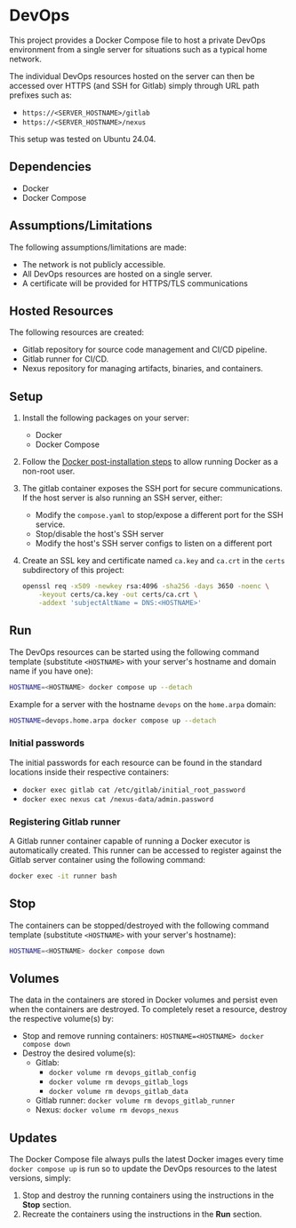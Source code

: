 # DevOps

This project provides a Docker Compose file to host a private DevOps environment
from a single server for situations such as a typical home network.

The individual DevOps resources hosted on the server can then be accessed over
HTTPS (and SSH for Gitlab) simply through URL path prefixes such as:

- `https://<SERVER_HOSTNAME>/gitlab`
- `https://<SERVER_HOSTNAME>/nexus`

This setup was tested on Ubuntu 24.04.

## Dependencies

- Docker
- Docker Compose

## Assumptions/Limitations

The following assumptions/limitations are made:

- The network is not publicly accessible.
- All DevOps resources are hosted on a single server.
- A certificate will be provided for HTTPS/TLS communications

## Hosted Resources

The following resources are created:

- Gitlab repository for source code management and CI/CD pipeline.
- Gitlab runner for CI/CD.
- Nexus repository for managing artifacts, binaries, and containers.

## Setup

1. Install the following packages on your server:
    - Docker
    - Docker Compose
2. Follow the [Docker post-installation steps](https://docs.docker.com/engine/install/linux-postinstall/#manage-docker-as-a-non-root-user)
   to allow running Docker as a non-root user.
3. The gitlab container exposes the SSH port for secure communications.
   If the host server is also running an SSH server, either:
    - Modify the `compose.yaml` to stop/expose a different port for the SSH
      service.
    - Stop/disable the host's SSH server
    - Modify the host's SSH server configs to listen on a different port
4. Create an SSL key and certificate named `ca.key` and `ca.crt` in the
   `certs` subdirectory of this project:

   ```bash
   openssl req -x509 -newkey rsa:4096 -sha256 -days 3650 -noenc \
       -keyout certs/ca.key -out certs/ca.crt \
       -addext 'subjectAltName = DNS:<HOSTNAME>'
   ```

## Run

The DevOps resources can be started using the following command template
(substitute `<HOSTNAME>` with your server's hostname and domain name if you
have one):

```bash
HOSTNAME=<HOSTNAME> docker compose up --detach
```

Example for a server with the hostname `devops` on the `home.arpa` domain:

```bash
HOSTNAME=devops.home.arpa docker compose up --detach
```

### Initial passwords

The initial passwords for each resource can be found in the standard locations
inside their respective containers:

- `docker exec gitlab cat /etc/gitlab/initial_root_password`
- `docker exec nexus cat /nexus-data/admin.password`

### Registering Gitlab runner

A Gitlab runner container capable of running a Docker executor is automatically
created. This runner can be accessed to register against the Gitlab server
container using the following command:

```bash
docker exec -it runner bash
```

## Stop

The containers can be stopped/destroyed with the following command template
(substitute `<HOSTNAME>` with your server's hostname):

```bash
HOSTNAME=<HOSTNAME> docker compose down
```

## Volumes

The data in the containers are stored in Docker volumes and persist even when
the containers are destroyed. To completely reset a resource, destroy the
respective volume(s) by:

- Stop and remove running containers: `HOSTNAME=<HOSTNAME> docker compose down`
- Destroy the desired volume(s):
  - Gitlab:
    - `docker volume rm devops_gitlab_config`
    - `docker volume rm devops_gitlab_logs`
    - `docker volume rm devops_gitlab_data`
  - Gitlab runner: `docker volume rm devops_gitlab_runner`
  - Nexus: `docker volume rm devops_nexus`

## Updates

The Docker Compose file always pulls the latest Docker images every time
`docker compose up` is run so to update the DevOps resources to the latest
versions, simply:

1. Stop and destroy the running containers using the instructions in the
   **Stop** section.
2. Recreate the containers using the instructions in the **Run** section.
